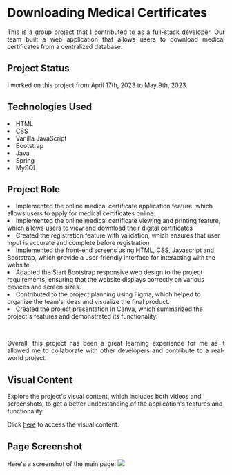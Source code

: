 <h1>Downloading Medical Certificates</h1>
<p align="justify">This is a group project that I contributed to as a full-stack developer. 
Our team built a web application that allows users to download medical certificates from a centralized database.<p align="justify">

<h2>Project Status</h2>
<p align="justify">
I worked on this project from April 17th, 2023 to May 9th, 2023.</p>

<h2>Technologies Used</h2>
<li>HTML</li>
<li>CSS</li>
<li>Vanilla JavaScript</li>
<li>Bootstrap</li>
<li>Java</li>
<li>Spring</li>
<li>MySQL</li>

<h2>Project Role</h2>
<p align="justify" style="display:none">For this project, my role included the following:

<li>Implemented the online medical certificate application feature, which allows users to apply for medical certificates online.</li>
<li>Implemented the online medical certificate viewing and printing feature, which allows users to view and download their digital certificates</li>
<li>Created the registration feature with validation, which ensures that user input is accurate and complete before registration</li>
<li>Implemented the front-end screens using HTML, CSS, Javascript and Bootstrap, which provide a user-friendly interface for interacting with the website.</li>
<li>Adapted the Start Bootstrap responsive web design to the project requirements, ensuring that the website displays correctly on various devices and screen sizes.</li>
<li>Contributed to the project planning using Figma, which helped to organize the team's ideas and visualize the final product.</li>
<li>Created the project presentation in Canva, which summarized the project's features and demonstrated its functionality.</li>
</p>
<br>
<p align="justify">Overall, this project has been a great learning experience for me 
as it allowed me to collaborate with other developers and contribute to a real-world project.</p></details>

<h2>Visual Content</h2> 
Explore the project's visual content, which includes both videos and screenshots, to get a better understanding of the application's features and functionality. 

Click [here](https://yjyuwisely.tistory.com/entry/24-230511-%ED%8C%80-%ED%94%84%EB%A1%9C%EC%A0%9D%ED%8A%B8-1-24%EC%9D%BC-%EC%B0%A8-Thu-%EC%B5%9C%EC%A2%85-%EC%8A%A4%ED%81%AC%EB%A6%B0%EC%83%B7) to access the visual content.

<h2>Page Screenshot</h2>
Here's a screenshot of the main page:
<img src="https://img1.daumcdn.net/thumb/R1280x0/?scode=mtistory2&fname=https%3A%2F%2Fblog.kakaocdn.net%2Fdn%2FbwgMHj%2FbtseK39kNja%2FoqlT1GFtmeE4CDRXPuo7uK%2Fimg.png">
